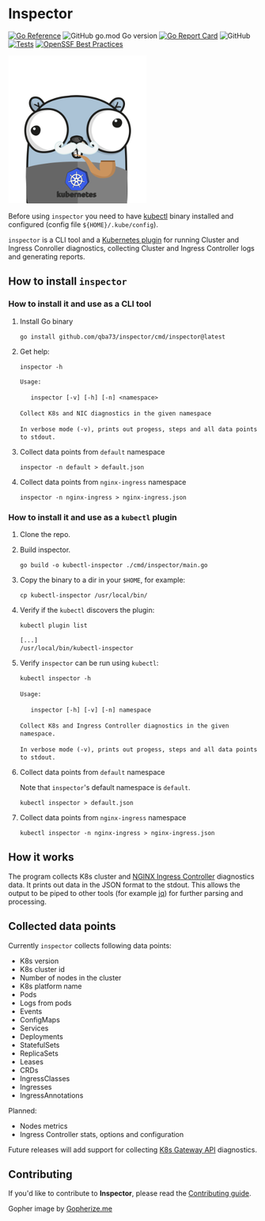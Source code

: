 # Inspector

[![Go Reference](https://pkg.go.dev/badge/github.com/qba73/inspector.svg)](https://pkg.go.dev/github.com/qba73/inspector)
![GitHub go.mod Go version](https://img.shields.io/github/go-mod/go-version/qba73/inspector)
[![Go Report Card](https://goreportcard.com/badge/github.com/qba73/inspector)](https://goreportcard.com/report/github.com/qba73/inspector)
![GitHub](https://img.shields.io/github/license/qba73/inspector)
[![Tests](https://github.com/qba73/inspector/actions/workflows/test.yml/badge.svg)](https://github.com/qba73/inspector/actions/workflows/test.yml)
[![OpenSSF Best Practices](https://www.bestpractices.dev/projects/8889/badge)](https://www.bestpractices.dev/projects/8889)

![Magical gopher logo](img/inspectork.png)

Before using `inspector` you need to have [kubectl](https://kubernetes.io/docs/tasks/tools/) binary installed and configured (config file `${HOME}/.kube/config`).

`inspector` is a CLI tool and a [Kubernetes plugin](https://kubernetes.io/docs/tasks/extend-kubectl/kubectl-plugins/) for running Cluster and Ingress Conroller diagnostics, collecting Cluster and Ingress Controller logs and generating reports.

## How to install `inspector`

### How to install it and use as a CLI tool

1) Install Go binary

   ```shell
   go install github.com/qba73/inspector/cmd/inspector@latest
   ```

1) Get help:

   ```shell
   inspector -h
   ```

   ```shell
   Usage:

      inspector [-v] [-h] [-n] <namespace>

   Collect K8s and NIC diagnostics in the given namespace

   In verbose mode (-v), prints out progess, steps and all data points to stdout.
   ```

1) Collect data points from `default` namespace

   ```shell
   inspector -n default > default.json
   ```

1) Collect data points from `nginx-ingress` namespace

   ```shell
   inspector -n nginx-ingress > nginx-ingress.json
   ```

### How to install it and use as a `kubectl` plugin

1) Clone the repo.
1) Build inspector.

   ```shell
   go build -o kubectl-inspector ./cmd/inspector/main.go
   ```

1) Copy the binary to a dir in your `$HOME`, for example:

   ```shell
   cp kubectl-inspector /usr/local/bin/
   ```

1) Verify if the `kubectl` discovers the plugin:

   ```shell
   kubectl plugin list
   ```

   ```shell
   [...]
   /usr/local/bin/kubectl-inspector
   ```

1) Verify `inspector` can be run using `kubectl`:

   ```shell
   kubectl inspector -h

   Usage:

      inspector [-h] [-v] [-n] namespace

   Collect K8s and Ingress Controller diagnostics in the given namespace.

   In verbose mode (-v), prints out progess, steps and all data points to stdout.
   ```

1) Collect data points from `default` namespace

   Note that `inspector`'s default namespace is `default`.

   ```shell
   kubectl inspector > default.json
   ```

1) Collect data points from `nginx-ingress` namespace

   ```shell
   kubectl inspector -n nginx-ingress > nginx-ingress.json
   ```

## How it works

The program collects K8s cluster and [NGINX Ingress Controller](https://kubernetes.io/docs/concepts/services-networking/ingress/) diagnostics data. It prints out data in the JSON format to the stdout. This allows the output to be piped to other tools (for example [jq](https://jqlang.github.io/jq/)) for further parsing and processing.

## Collected data points

Currently `inspector` collects following data points:

- K8s version
- K8s cluster id
- Number of nodes in the cluster
- K8s platform name
- Pods
- Logs from pods
- Events
- ConfigMaps
- Services
- Deployments
- StatefulSets
- ReplicaSets
- Leases
- CRDs
- IngressClasses
- Ingresses
- IngressAnnotations

Planned:

- Nodes metrics
- Ingress Controller stats, options and configuration

Future releases will add support for collecting [K8s Gateway API](https://kubernetes.io/docs/concepts/services-networking/gateway/) diagnostics.

## Contributing

If you'd like to contribute to **Inspector**, please read the [Contributing guide](CONTRIBUTING.md).

Gopher image by [Gopherize.me](https://gopherize.me)
